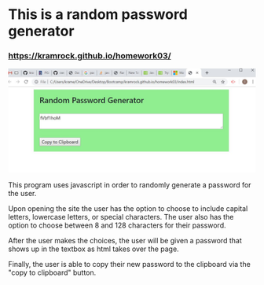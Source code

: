 # **This is a random password generator**

### https://kramrock.github.io/homework03/

<!-- ![screenshot](Capture.jpg) -->

![screenshot](./images/Capture.JPG)

This program uses javascript in order to randomly generate a password for the user.  

Upon opening the site the user has the option to choose to include capital letters, lowercase letters, or special characters.  The user also has the option to choose between 8 and 128 characters for their password.

After the user makes the choices, the user will be given a password that shows up in the textbox as html takes over the page. 

Finally, the user is able to copy their new password to the clipboard via the "copy to clipboard" button.